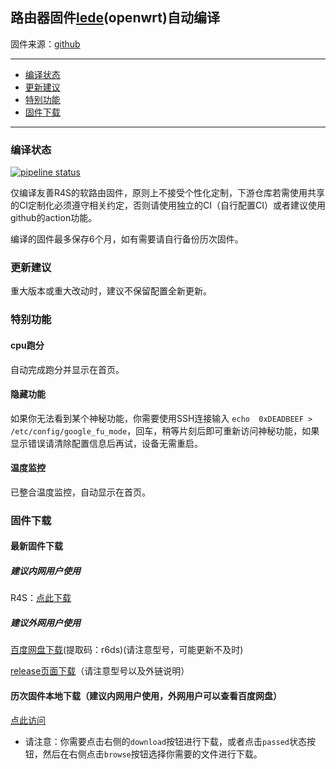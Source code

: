## 路由器固件[lede](https://github.com/coolsnowwolf/lede)(openwrt)自动编译
固件来源：[github](https://github.com/coolsnowwolf/lede)

--------------
* [编译状态](#编译状态)
* [更新建议](#更新建议)
* [特别功能](#特别功能)
* [固件下载](#固件下载)
--------------

### 编译状态
[![pipeline status](http://git.qyh.name/shihuang/routerbuild/badges/master/pipeline.svg)](http://git.qyh.name/shihuang/routerbuild/commits/master)

仅编译友善R4S的软路由固件，原则上不接受个性化定制，下游仓库若需使用共享的CI定制化必须遵守相关约定，否则请使用独立的CI（自行配置CI）或者建议使用github的action功能。

编译的固件最多保存6个月，如有需要请自行备份历次固件。

### 更新建议
重大版本或重大改动时，建议不保留配置全新更新。

### 特别功能

#### cpu跑分
自动完成跑分并显示在首页。

#### 隐藏功能
如果你无法看到某个神秘功能，你需要使用SSH连接输入 `echo  0xDEADBEEF > /etc/config/google_fu_mode`，回车，稍等片刻后即可重新访问神秘功能，如果显示错误请清除配置信息后再试，设备无需重启。

#### 温度监控
已整合温度监控，自动显示在首页。

### 固件下载
#### 最新固件下载
##### 建议内网用户使用
R4S：[点此下载](http://git.qyh.name/shihuang/routerbuild/-/jobs/artifacts/master/download?job=job_r4s)

##### 建议外网用户使用

[百度网盘下载](https://pan.baidu.com/s/1J7tX4Qsu2hF_cmXrhqsogQ)(提取码：r6ds)(请注意型号，可能更新不及时)

[release页面下载](http://git.qyh.name/shihuang/routerbuild/-/releases)（请注意型号以及外链说明）

#### 历次固件本地下载（建议内网用户使用，外网用户可以查看百度网盘）
[点此访问](http://git.qyh.name/shihuang/routerbuild/pipelines)

- 请注意：你需要点击右侧的`download`按钮进行下载，或者点击`passed`状态按钮，然后在右侧点击`browse`按钮选择你需要的文件进行下载。
